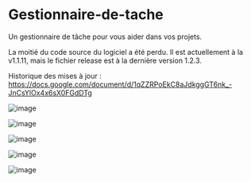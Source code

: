 # Gestionnaire-de-tache
Un gestionnaire de tâche pour vous aider dans vos projets.

La moitié du code source du logiciel a été perdu. Il est actuellement à la v1.1.11, mais le fichier release est à la dernière version 1.2.3.

Historique des mises à jour : https://docs.google.com/document/d/1qZZRPoEkC8aJdkggGT6nk_-JnCsYlOx4x6sX0FGdDTg

![image](https://user-images.githubusercontent.com/56195432/159142328-1ea558c5-de91-46b9-bcd3-3a307063bc7e.png)

![image](https://user-images.githubusercontent.com/56195432/159142337-4257b3e1-f6d8-42eb-8eb0-85a2349f4856.png)

![image](https://user-images.githubusercontent.com/56195432/159142339-a6be047b-9a83-414d-a6e1-ce4df2b6e0ef.png)

![image](https://user-images.githubusercontent.com/56195432/159142340-7b88bf93-2177-4485-919b-ab53e89b72cd.png)

![image](https://user-images.githubusercontent.com/56195432/159142341-ff223d8a-12e1-407b-80d4-9a1e0fad42db.png)
